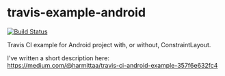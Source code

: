 # travis-example-android

[![Build Status](https://travis-ci.org/harmittaa/travis-example-android.svg?branch=master)](https://travis-ci.org/harmittaa/travis-example-android)


Travis CI example for Android project with, or without, ConstraintLayout.

I've written a short description here:
https://medium.com/@harmittaa/travis-ci-android-example-357f6e632fc4 
